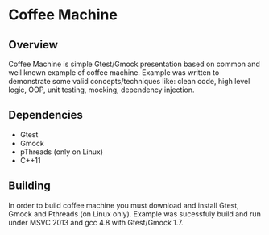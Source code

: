 # Coffee Machine

## Overview

Coffee Machine is simple Gtest/Gmock presentation based on common and well known example of coffee machine. 
Example was written to demonstrate some valid concepts/techniques like: clean code, high level logic, OOP, unit testing, mocking, dependency injection.

## Dependencies
- Gtest
- Gmock
- pThreads (only on Linux)
- C++11

## Building
In order to build coffee machine you must download and install Gtest, Gmock and Pthreads (on Linux only). 
Example was sucessfuly build and run under MSVC 2013 and gcc 4.8 with Gtest/Gmock 1.7.
